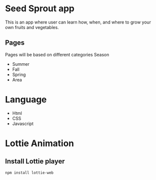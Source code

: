 # Seed Sprout app

 This is an app where user can learn how, when, and where to grow your own fruits and vegetables.

 ## Pages
 Pages will be based on different categories
  Season
  - Summer
  - Fall
  - Spring
  - Area

 # Language
 - Html
 - CSS
 - Javascript

 # Lottie Animation

 ## Install Lottie player
 ```
 npm install lottie-web
 ```
  



